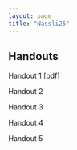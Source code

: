 ```yaml
---
layout: page
title: "Nassli25"
---
```


## Handouts
Handout 1 [\[pdf\]](nasals/01.count-mass-nassli25.pdf)

Handout 2

Handout 3

Handout 4

Handout 5
